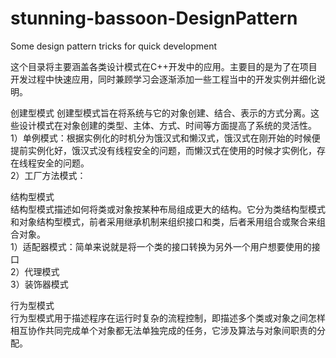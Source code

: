 # stunning-bassoon-DesignPattern
Some design pattern tricks for quick development

这个目录将主要涵盖各类设计模式在C++开发中的应用。主要目的是为了在项目开发过程中快速应用，同时兼顾学习会逐渐添加一些工程当中的开发实例并细化说明。

创建型模式
创建型模式旨在将系统与它的对象创建、结合、表示的方式分离。这些设计模式在对象创建的类型、主体、方式、时间等方面提高了系统的灵活性。  
1）单例模式：根据实例化的时机分为饿汉式和懒汉式，饿汉式在刚开始的时候便提前实例化好，饿汉式没有线程安全的问题，而懒汉式在使用的时候才实例化，存在线程安全的问题。  
2）工厂方法模式：  

结构型模式  
结构型模式描述如何将类或对象按某种布局组成更大的结构。它分为类结构型模式和对象结构型模式，前者采用继承机制来组织接口和类，后者釆用组合或聚合来组合对象。  
1）适配器模式：简单来说就是将一个类的接口转换为另外一个用户想要使用的接口  
2）代理模式  
3）装饰器模式  

行为型模式  
行为型模式用于描述程序在运行时复杂的流程控制，即描述多个类或对象之间怎样相互协作共同完成单个对象都无法单独完成的任务，它涉及算法与对象间职责的分配。  
 
